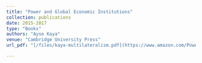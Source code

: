 ```yaml
---
title: "Power and Global Economic Institutions"
collection: publications
date: 2015-2017
type: "Books"
authors: "Ayse Kaya"
venue: "Cambridge University Press"
url_pdf: "[/files/kaya-multilateralism.pdf](https://www.amazon.com/Power-Global-Economic-Institutions-Ayse/dp/1107544068/ref=tmm_pap_swatch_0?_encoding=UTF8&dib_tag=se&dib=eyJ2IjoiMSJ9.zmlcmZVO4XAnN0UWUqrLMkBXOBDNlwunrbfy0S_XpFHtK8CQucTvMEUHXIDmugAnfEj9iSKDkcZuI8GdXz4Jda7gGBIQDsLijCJLYWRrqFu-7dL9GZ49ZoMaUhi9j2M7EjVuxl9vhOeOQ2lAFMo3NsZwTheOa6W1Wv6r1efVPiSRH7-DX_gJe-1JtZAXuHJBbyJYf-Qbk65QblgzKCT_ihuoZAIW_ulw3liyP8qAcdQ.VUvPVpxqgxpw-lpUPhBGc55QsrMwJZhDRfD7QUX31Io&qid=1746817753&sr=8-1)"

---
```

